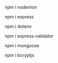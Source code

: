 npm i nodemon

 npm i express  

 npm i dotenv  

 npm i express-validator 

 npm i mongoose

 npm i bcryptjs
